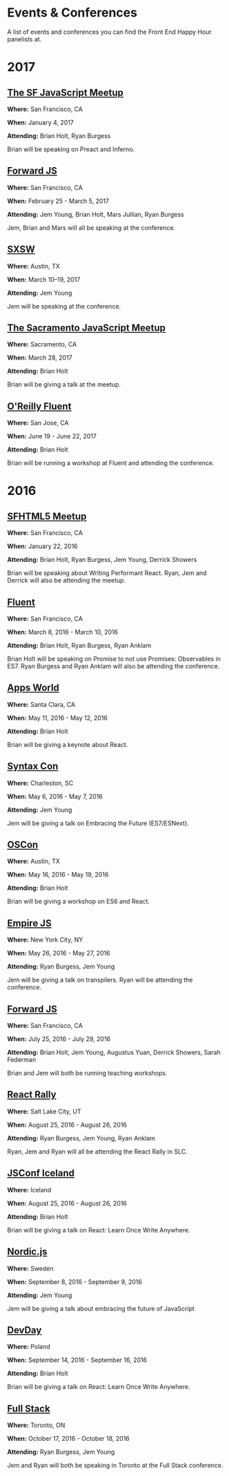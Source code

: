 # Events & Conferences
A list of events and conferences you can find the Front End Happy Hour panelists at.
# 2017

## [The SF JavaScript Meetup](https://www.meetup.com/jsmeetup/events/236129357/)

**Where:** San Francisco, CA

**When:** January 4, 2017

**Attending:** Brian Holt, Ryan Burgess

Brian will be speaking on Preact and Inferno.


## [Forward JS](https://forwardjs.com/)

**Where:** San Francisco, CA

**When:** February 25 - March 5, 2017

**Attending:** Jem Young, Brian Holt, Mars Jullian, Ryan Burgess

Jem, Brian and Mars will all be speaking at the conference.


## [SXSW](https://www.sxsw.com/)

**Where:** Austin, TX

**When:** March 10–19, 2017

**Attending:** Jem Young

Jem will be speaking at the conference.


## [The Sacramento JavaScript Meetup](https://www.meetup.com/The-Sacramento-Javascript-Meetup/)

**Where:** Sacramento, CA

**When:** March 28, 2017

**Attending:** Brian Holt

Brian will be giving a talk at the meetup.


## [O'Reilly Fluent](http://conferences.oreilly.com/fluent/fl-ca)

**Where:** San Jose, CA

**When:** June 19 - June 22, 2017

**Attending:** Brian Holt

Brian will be running a workshop at Fluent and attending the conference.



# 2016

## [SFHTML5 Meetup](http://www.meetup.com/sfhtml5)

**Where:** San Francisco, CA

**When:** January 22, 2016

**Attending:** Brian Holt, Ryan Burgess, Jem Young, Derrick Showers

Brian will be speaking about Writing Performant React. Ryan, Jem and Derrick will also be attending the meetup.


## [Fluent](http://conferences.oreilly.com/fluent)

**Where:** San Francisco, CA

**When:** March 8, 2016 - March 10, 2016

**Attending:** Brian Holt, Ryan Burgess, Ryan Anklam

Brian Holt will be speaking on Promise to not use Promises: Observables in ES7. Ryan Burgess and Ryan Anklam will also be attending the conference.


## [Apps World](https://na.apps-world.net/)

**Where:** Santa Clara, CA

**When:** May 11, 2016 - May 12, 2016

**Attending:** Brian Holt

Brian will be giving a keynote about React.


## [Syntax Con](http://syntaxcon.com/)

**Where:** Charleston, SC

**When:** May 6, 2016 - May 7, 2016

**Attending:** Jem Young

Jem will be giving a talk on Embracing the Future (ES7/ESNext).


## [OSCon](http://conferences.oreilly.com/oscon)

**Where:** Austin, TX

**When:** May 16, 2016 - May 19, 2016

**Attending:** Brian Holt

Brian will be giving a workshop on ES6 and React.


## [Empire JS](http://empirejs.org/)

**Where:** New York City, NY

**When:** May 26, 2016 - May 27, 2016

**Attending:** Ryan Burgess, Jem Young

Jem will be giving a talk on transpilers. Ryan will be attending the conference.


## [Forward JS](https://forwardjs.com/)

**Where:** San Francisco, CA

**When:** July 25, 2016 - July 29, 2016

**Attending:** Brian Holt, Jem Young, Augustus Yuan, Derrick Showers, Sarah Federman

Brian and Jem will both be running teaching workshops.


## [React Rally](http://www.reactrally.com/)

**Where:** Salt Lake City, UT

**When:** August 25, 2016 - August 26, 2016

**Attending:** Ryan Burgess, Jem Young, Ryan Anklam

Ryan, Jem and Ryan will all be attending the React Rally in SLC.


## [JSConf Iceland](http://www.reactrally.com/)

**Where:** Iceland

**When:** August 25, 2016 - August 26, 2016

**Attending:** Brian Holt

Brian will be giving a talk on React: Learn Once Write Anywhere.


## [Nordic.js](http://nordicjs.com/)

**Where:** Sweden

**When:** September 8, 2016 - September 9, 2016

**Attending:** Jem Young

Jem will be giving a talk about embracing the future of JavaScript


## [DevDay](http://devday.pl/)

**Where:** Poland

**When:** September 14, 2016 - September 16, 2016

**Attending:** Brian Holt

Brian will be giving a talk on React: Learn Once Write Anywhere.


## [Full Stack](https://fsto.co/)

**Where:** Toronto, ON

**When:** October 17, 2016 - October 18, 2016

**Attending:** Ryan Burgess, Jem Young

Jem and Ryan will both be speaking in Toronto at the Full Stack conference.

